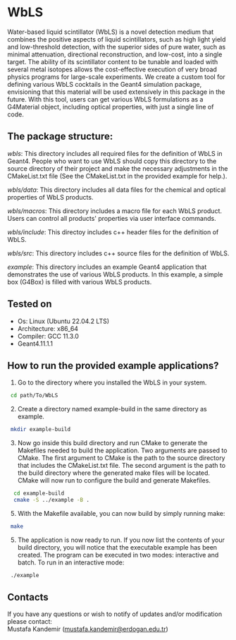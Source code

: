 # WbLS

Water-based liquid scintillator (WbLS) is a novel detection medium that combines the positive
aspects of liquid scintillators, such as high light yield and low-threshold detection, with the superior sides of
pure water, such as minimal attenuation, directional reconstruction, and low-cost, into a single target. The
ability of its scintillator content to be tunable and loaded with several metal isotopes allows the cost-effective
execution of very broad physics programs for large-scale experiments. We create a custom tool for defining various WbLS cocktails in the Geant4 simulation package, envisioning that this material will be used extensively in this package in the future. With this tool, users can get various WbLS formulations as a G4Material object, including optical properties, with just a single line of code. 
             
## The package structure:   

_wbls_: This directory includes all required files for the definition of WbLS in Geant4. People who want to use WbLS should copy this directory to the source directory of their project and make the necessary adjustments in the CMakeList.txt file (See the CMakeList.txt in the provided example for help.).

_wbls/data_: This directory includes all data files for the chemical and optical properties of WbLS products.

_wbls/macros_: This directory includes a macro file for each WbLS product. Users can control all products' properties via user interface commands.

_wbls/include_: This directoy includes c++ header files for the definition of WbLS.

_wbls/src_: This directory includes c++ source files for the definition of WbLS.

_example_: This directory includes an example Geant4 application that demonstrates the use of various WbLS products. In this example, a simple box (G4Box) is filled with various WbLS products.

## Tested on 

* Os: Linux (Ubuntu 22.04.2 LTS)
* Architecture: x86_64
* Compiler: GCC 11.3.0
* Geant4.11.1.1

## How to run the provided example applications?   
  
1. Go to the directory where you installed the WbLS in your system.
  ```bash	
   cd path/To/WbLS
  ```
  
2. Create a directory named example-build in the same directory as example. 
  ```bash
   mkdir example-build
   ```

3. Now go inside this build directory and run CMake to generate the Makefiles needed to build the application. Two arguments are 
passed to CMake. The first argument to CMake is the path to the source directory that includes the CMakeList.txt file. The second argument is the path to the build directory where the generated make files will be located. CMake will now run to configure the build and generate Makefiles.
```bash
  cd example-build
  cmake -S ../example -B .
 ```
5. With the Makefile available, you can now build by simply running make: 
  ```bash
   make  
  ```
5. The application is now ready to run. If you now list the contents of your build directory, you will notice that the executable example has been created. The program can be executed in two modes: interactive and batch. To run in an interactive mode:
  ```bash
   ./example
```
 
 ## Contacts 

If you have any questions or wish to notify of updates and/or modification please contact: \
Mustafa Kandemir (mustafa.kandemir@erdogan.edu.tr)

